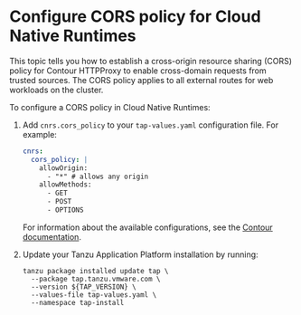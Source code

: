 # Configure CORS policy for Cloud Native Runtimes

This topic tells you how to establish a cross-origin resource sharing (CORS) policy for
Contour HTTPProxy to enable cross-domain requests from trusted sources.
The CORS policy applies to all external routes for web workloads on the cluster.

To configure a CORS policy in Cloud Native Runtimes:

1. Add `cnrs.cors_policy` to your `tap-values.yaml` configuration file. For example:

    ```yaml
    cnrs:
      cors_policy: |
        allowOrigin:
          - "*" # allows any origin
        allowMethods:
          - GET
          - POST
          - OPTIONS
    ```

    For information about the available configurations, see the [Contour documentation](https://projectcontour.io/docs/main/config/cors/).

1. Update your Tanzu Application Platform installation by running:

    ```console
    tanzu package installed update tap \
      --package tap.tanzu.vmware.com \
      --version ${TAP_VERSION} \
      --values-file tap-values.yaml \
      --namespace tap-install
    ```
